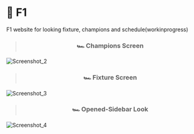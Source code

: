 # 🏁 F1
F1 website for looking fixture, champions and schedule(workinprogress)

> <h3 align="center">🏎️ Champions Screen</h3>
  ![Screenshot_2](https://user-images.githubusercontent.com/53279638/172024279-3bea3081-6ce7-45c7-a1b5-298d60fa2a44.png)
  
 
> <h3 align="center">🏎️ Fixture Screen</h3>

  ![Screenshot_3](https://user-images.githubusercontent.com/53279638/172024285-8a7fd1a1-6547-4745-b442-cad49308c5dc.png)

  
> <h3 align="center">🏎️ Opened-Sidebar Look</h3>
  
![Screenshot_4](https://user-images.githubusercontent.com/53279638/172024290-7e0e8fdc-c95a-4491-8bdf-fe2955a667e7.png)
